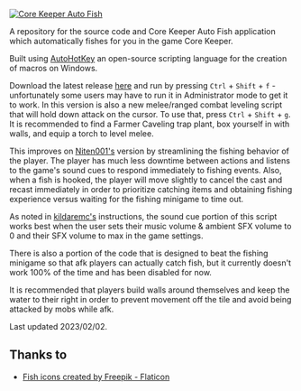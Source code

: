 [![Core Keeper Auto Fish](https://github.com/Niten001/Core-Keeper-Auto-Fish/blob/main/img/banner.png)](https://github.com/Niten001/Core-Keeper-Auto-Fish/)

A repository for the source code and Core Keeper Auto Fish application which automatically fishes for you in the game Core Keeper.

Built using [AutoHotKey](https://www.autohotkey.com/) an open-source scripting language for the creation of macros on Windows.

Download the latest release [here](https://github.com/lbcai/Core-Keeper-Auto-Fish/raw/main/releases/0.0.6/CoreKeeperAutoFish.exe) and run by pressing `Ctrl` + `Shift` + `f` - unfortunately some users may have to run it in Administrator mode to get it to work. In this version is also a new melee/ranged combat leveling script that will hold down attack on the cursor. To use that, press `Ctrl` + `Shift` + `g`. It is recommended to find a Farmer Caveling trap plant, box yourself in with walls, and equip a torch to level melee.

This improves on [Niten001's](https://github.com/Niten001) version by streamlining the fishing behavior of the player. The player has much less downtime between actions and listens to the game's sound cues to respond immediately to fishing events. Also, when a fish is hooked, the player will move slightly to cancel the cast and recast immediately in order to prioritize catching items and obtaining fishing experience versus waiting for the fishing minigame to time out.

As noted in [kildaremc's](https://github.com/kildaremc/Core-Keeper-Auto-Fish) instructions, the sound cue portion of this script works best when the user sets their music volume & ambient SFX volume to 0 and their SFX volume to max in the game settings.

There is also a portion of the code that is designed to beat the fishing minigame so that afk players can actually catch fish, but it currently doesn't work 100% of the time and has been disabled for now.

It is recommended that players build walls around themselves and keep the water to their right in order to prevent movement off the tile and avoid being attacked by mobs while afk.

Last updated 2023/02/02. 

## Thanks to
* [Fish icons created by Freepik - Flaticon](https://www.flaticon.com/free-icons/fish)
